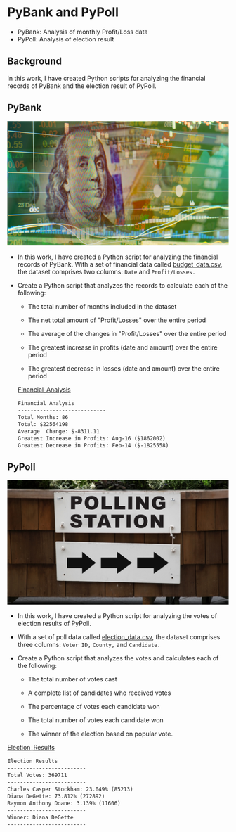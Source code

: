 # PyBank and PyPoll

* PyBank: Analysis of monthly Profit/Loss data
* PyPoll: Analysis of election result

## Background

In this work, I have created Python scripts for analyzing the financial records of PyBank and the election result of PyPoll.


## PyBank

![Revenue](Images/revenue-per-lead.png)

* In this work, I have created a Python script for analyzing the financial records of PyBank. With a set of financial data called [budget_data.csv](PyBank/Resources/budget_data.csv), the dataset comprises two columns: `Date` and `Profit/Losses.` 

* Create a Python script that analyzes the records to calculate each of the following:

  * The total number of months included in the dataset

  * The net total amount of "Profit/Losses" over the entire period

  * The average of the changes in "Profit/Losses" over the entire period

  * The greatest increase in profits (date and amount) over the entire period

  * The greatest decrease in losses (date and amount) over the entire period

  [Financial_Analysis](https://github.com/RGK73/python-challenge/tree/main/PyBank/analysis/budget_data.txt)

  ```text
  Financial Analysis
  ----------------------------
  Total Months: 86
  Total: $22564198
  Average  Change: $-8311.11
  Greatest Increase in Profits: Aug-16 ($1862002)
  Greatest Decrease in Profits: Feb-14 ($-1825558)
  ```


## PyPoll

![Vote_Counting](Images/Vote_counting.png)

* In this work, I have created a Python script for analyzing the votes of election results of PyPoll.

* With a set of poll data called [election_data.csv](PyPoll/Resources/election_data.csv), the dataset comprises three columns: `Voter ID,` `County,` and `Candidate.` 

* Create a Python script that analyzes the votes and calculates each of the following:

  * The total number of votes cast

  * A complete list of candidates who received votes

  * The percentage of votes each candidate won

  * The total number of votes each candidate won

  * The winner of the election based on popular vote.

 [Election_Results](https://github.com/RGK73/python-challenge/blob/main/PyPoll/analysis/election_analysis.txt)

  ```text
  Election Results
-------------------------
Total Votes: 369711
-------------------------
Charles Casper Stockham: 23.049% (85213)
Diana DeGette: 73.812% (272892)
Raymon Anthony Doane: 3.139% (11606)
-------------------------
Winner: Diana DeGette
-------------------------
```
